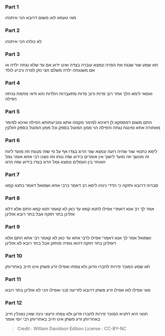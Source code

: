 
### Part 1
מאי טעמא לאו משום דרובא הכי איתנהו

### Part 2
לא כולהו הכי איתנהו

### Part 3
תא שמע שור שנגח את הפרה ונמצא עוברה בצדה ואינו ידוע אם עד שלא נגחה ילדה או אם משנגחה ילדה משלם חצי נזק לפרה ורביע לולד

### Part 4
ואמאי לימא הלך אחר רוב פרות ורוב פרות מתעברות ויולדות והא ודאי מחמת נגיחה הפילה

### Part 5
התם משום דמספקא לן דאיכא למימר מקמה אתא ומביעתותא הפילה ואיכא למימר מאחורה אתא ומינגח נגחה והפילה הוי ממון המוטל בספק וכל ממון המוטל בספק חולקין

### Part 6
לימא כתנאי שור שהיה רועה ונמצא שור הרוג בצדו אף על פי שזה מנוגח וזה מועד ליגח זה מנושך וזה מועד לישוך אין אומרים בידוע שזה נגחו וזה נשכו רבי אחא אומר גמל האוחר בין הגמלים ונמצא גמל הרוג בצדו בידוע שזה הרגו

### Part 7
סברוה דרובא וחזקה כי הדדי נינהו לימא רב דאמר כרבי אחא ושמואל דאמר כתנא קמא

### Part 8
אמר לך רב אנא דאמרי אפילו לתנא קמא עד כאן לא קאמר תנא קמא התם אלא דלא אזלינן בתר חזקה אבל בתר רובא אזלינן

### Part 9
ושמואל אמר לך אנא דאמרי אפילו לרבי אחא עד כאן לא קאמר רבי אחא התם אלא דאזלינן בתר חזקה דהוא גופיה מוחזק אבל בתר רובא לא אזלינן

### Part 10
תא שמע המוכר פירות לחברו וזרען ולא צמחו ואפילו זרע פשתן אינו חייב באחריותן

### Part 11
מאי אפילו לאו אפילו זרע פשתן דרובא לזריעה זבני ואפילו הכי לא אזלינן בתר רובא

### Part 12
תנאי היא דתניא המוכר פירות לחברו וזרען ולא צמחו זרעוני גינה שאין נאכלין חייב באחריותן זרע פשתן אינו חייב באחריותן רבי יוסי אומר

>Credit : William Davidson Edition
>License : CC-BY-NC